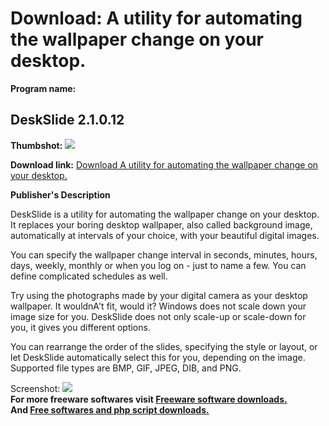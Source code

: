 # Download: A utility for automating the wallpaper change on your desktop.

**Program name:**

## DeskSlide 2.1.0.12

  
**Thumbshot:** ![](http://www.freewarefiles.com/screenshot/deskslide_md.gif)   
  
**Download link:** [Download A utility for automating the wallpaper change on your desktop.](http://freesoftwares.boysofts.com/DeskSlide_program_20759.html)  
  


**Publisher's Description**  
  


DeskSlide is a utility for automating the wallpaper change on your desktop. It replaces your boring desktop wallpaper, also called background image, automatically at intervals of your choice, with your beautiful digital images. 

You can specify the wallpaper change interval in seconds, minutes, hours, days, weekly, monthly or when you log on - just to name a few. You can define complicated schedules as well.

Try using the photographs made by your digital camera as your desktop wallpaper. It wouldnA't fit, would it? Windows does not scale down your image size for you. DeskSlide does not only scale-up or scale-down for you, it gives you different options.

You can rearrange the order of the slides, specifying the style or layout, or let DeskSlide automatically select this for you, depending on the image. Supported file types are BMP, GIF, JPEG, DIB, and PNG. 

  
  
Screenshot: ![](http://www.freewarefiles.com/screenshot/deskslide.gif)   
**For more freeware softwares visit [Freeware software downloads.](http://freesoftwares.boysofts.com/)**   
**And [Free softwares and php script downloads.](http://www.boysofts.com/)**
